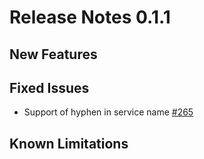 # Release Notes 0.1.1

## New Features

## Fixed Issues
- Support of hyphen in service name [#265](https://github.com/keptn/keptn/issues/265)

## Known Limitations
